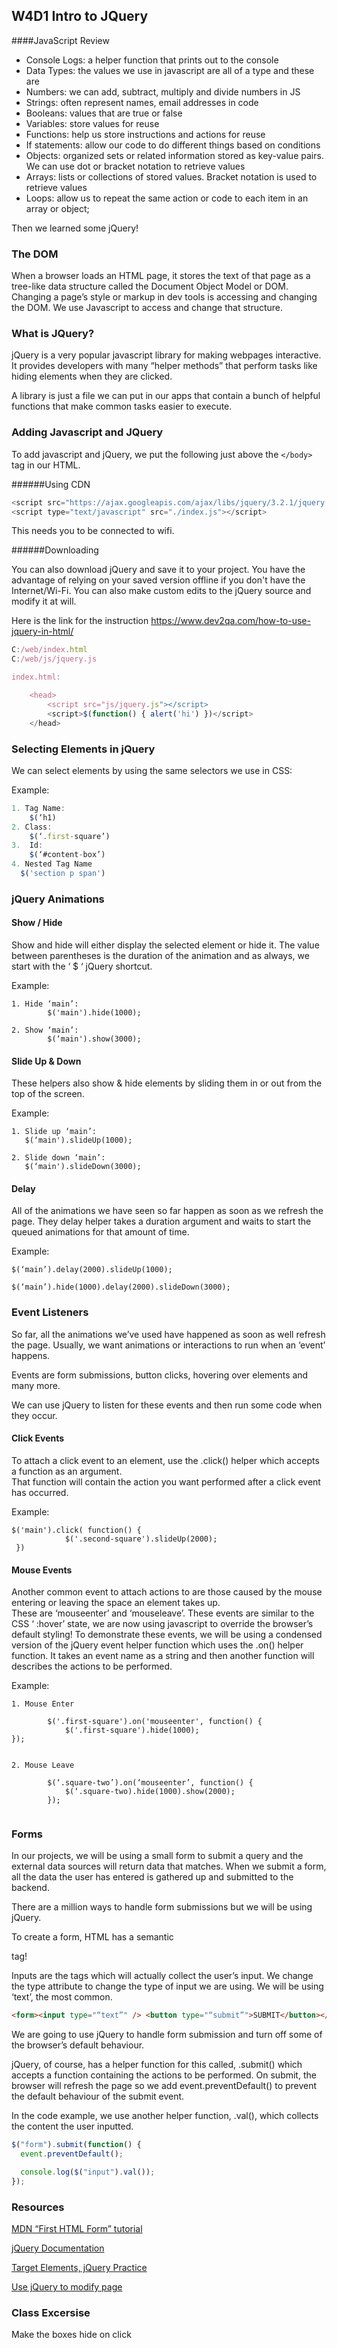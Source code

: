 ## W4D1 Intro to JQuery

####JavaScript Review

- Console Logs: a helper function that prints out to the console
- Data Types: the values we use in javascript are all of a type and these are
- Numbers: we can add, subtract, multiply and divide numbers in JS
- Strings: often represent names, email addresses in code
- Booleans: values that are true or false
- Variables: store values for reuse
- Functions: help us store instructions and actions for reuse
- If statements: allow our code to do different things based on conditions
- Objects: organized sets or related information stored as key-value pairs. We can use dot or bracket notation to retrieve values
- Arrays: lists or collections of stored values. Bracket notation is used to retrieve values
- Loops: allow us to repeat the same action or code to each item in an array or object;

Then we learned some jQuery!

### The DOM

When a browser loads an HTML page, it stores the text of that page as a tree-like data structure called the Document Object Model or DOM. Changing a page’s style or markup in dev tools is accessing and changing the DOM. We use Javascript to access and change that structure.

### What is JQuery?

jQuery is a very popular javascript library for making webpages interactive. It provides developers with many “helper methods” that perform tasks like hiding elements when they are clicked.

A library is just a file we can put in our apps that contain a bunch of helpful functions that make common tasks easier to execute.

### Adding Javascript and JQuery

To add javascript and jQuery, we put the following just above the `</body>` tag in our HTML.

######Using CDN
```javascript
<script src="https://ajax.googleapis.com/ajax/libs/jquery/3.2.1/jquery.min.js"></script>
<script type="text/javascript" src="./index.js"></script>
```
This needs you to be connected to wifi. 

######Downloading

You can also download jQuery and save it to your project. You have the advantage of relying on your saved version offline if you don't have the Internet/Wi-Fi. You can also make custom edits to the jQuery source and modify it at will.

Here is the link for the instruction https://www.dev2qa.com/how-to-use-jquery-in-html/

```javascript
C:/web/index.html
C:/web/js/jquery.js

index.html:

    <head>
        <script src="js/jquery.js"></script>
        <script>$(function() { alert('hi') })</script>
    </head>
```


### Selecting Elements in jQuery

We can select elements by using the same selectors we use in CSS:

Example:

```javascript
1. Tag Name:
	$(‘h1)
2. Class:
	$(‘.first-square’)
3.  Id:
	$(‘#content-box’)
4. Nested Tag Name
  $('section p span')
```

### jQuery Animations

#### Show / Hide

Show and hide will either display the selected element or hide it. The value between parentheses is the duration of the animation and as always, we start with the ‘ \$ ‘ jQuery shortcut.

Example:

```
1. Hide ‘main’:
		$('main').hide(1000);

2. Show ‘main’:
		$(‘main').show(3000);
```

#### Slide Up & Down

These helpers also show & hide elements by sliding them in or out from the top of the screen.

Example:

```
1. Slide up ‘main’:
   $(‘main').slideUp(1000);

2. Slide down ‘main’:
   $(‘main').slideDown(3000);
```

#### Delay

All of the animations we have seen so far happen as soon as we refresh the page. They delay helper takes a duration argument and waits to start the queued animations for that amount of time.

Example:

```
$(‘main’).delay(2000).slideUp(1000);

$(‘main’).hide(1000).delay(2000).slideDown(3000);

```

### Event Listeners

So far, all the animations we’ve used have happened as soon as well refresh the page. Usually, we want animations or interactions to run when an ‘event’ happens.

Events are form submissions, button clicks, hovering over elements and many more.

We can use jQuery to listen for these events and then run some code when they occur.

#### Click Events

To attach a click event to an element, use the .click() helper which accepts a function as an argument.  
That function will contain the action you want performed after a click event has occurred.

Example:

```
$('main').click( function() {
            $('.second-square').slideUp(2000);
 })

```

#### Mouse Events

Another common event to attach actions to are those caused by the mouse entering or leaving the space an element takes up.  
These are ‘mouseenter’ and ‘mouseleave’. These events are similar to the CSS ‘ :hover’ state, we are now using javascript to override the browser’s default styling!
To demonstrate these events, we will be using a condensed version of the jQuery event helper function which uses the .on() helper function. It takes an event name as a string and then another function will describes the actions to be performed.

Example:

```
1. Mouse Enter

		$('.first-square').on('mouseenter', function() {
			$('.first-square').hide(1000);
});


2. Mouse Leave

		$(‘.square-two’).on(‘mouseenter’, function() {
		    $(‘.square-two).hide(1000).show(2000);
		});


```

### Forms

In our projects, we will be using a small form to submit a query and the external data sources will return data that matches.
When we submit a form, all the data the user has entered is gathered up and submitted to the backend.

There are a million ways to handle form submissions but we will be using jQuery.

To create a form, HTML has a semantic <form> tag!

Inputs are the tags which will actually collect the user’s input. We change the type attribute to change the type of input we are using. We will be using ‘text’, the most common.

```html
<form><input type="“text”" /> <button type="“submit”">SUBMIT</button></form>
```

We are going to use jQuery to handle form submission and turn off some of the browser’s default behaviour.

jQuery, of course, has a helper function for this called, .submit() which accepts a function containing the actions to be performed.
On submit, the browser will refresh the page so we add event.preventDefault() to prevent the default behaviour of the submit event.

In the code example, we use another helper function, .val(), which collects the content the user inputted.

```javascript
$("form").submit(function() {
  event.preventDefault();

  console.log($("input").val());
});
```

### Resources

[MDN “First HTML Form” tutorial](https://developer.mozilla.org/en-US/docs/Learn/HTML/Forms/Your_first_HTML_form)

[jQuery Documentation](http://api.jquery.com/)

[Target Elements, jQuery Practice](https://learn.freecodecamp.org/front-end-libraries/jquery/target-html-elements-with-selectors-using-jquery/)

[Use jQuery to modify page](https://learn.freecodecamp.org/front-end-libraries/jquery/use-jquery-to-modify-the-entire-page/)

### Class Excersise 
Make the boxes hide on click


